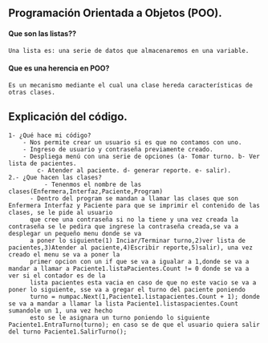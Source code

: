 ## Programación Orientada a Objetos (POO).

#### Que son las listas??
	Una lista es: una serie de datos que almacenaremos en una variable.

#### Que es una herencia en POO?
	Es un mecanismo mediante el cual una clase hereda características de otras clases.

## Explicación del código.

	1- ¿Qué hace mi código?
		- Nos permite crear un usuario si es que no contamos con uno.
		- Ingreso de usuario y contraseña previamente creado.
		- Despliega menú con una serie de opciones (a- Tomar turno. b- Ver lista de pacientes. 
			c- Atender al paciente. d- generar reporte. e- salir).
	2.- ¿Que hacen las clases?
	          - Tenenmos el nombre de las clases(Enfermera,Interfaz,Paciente,Program)
		  - Dentro del program se mandan a llamar las clases que son Enfermera Interfaz y Paciente para que se imprimir el contenido de las clases, se le pide al usuario
		  que cree una contraseña si no la tiene y una vez creada la contraseña se le pedira que ingrese la contraseña creada,se va a desplegar un pequeño menu donde se va 
		  a poner lo siguiente(1) Inciar/Terminar turno,2)ver lista de pacientes,3)Atender al paciente,4)Escribir reporte,5)salir), una vez creado el menu se va a poner la 
		  primer opcion con un if que se va a igualar a 1,donde se va a mandar a llamar a Paciente1.listaPacientes.Count != 0 donde se va a ver si el contador es de la 
		  lista pacientes esta vacia en caso de que no este vacio se va a poner lo siguiente, sse va a gregar el turno del paciente poniendo 
		  turno = numpac.Next(1,Paciente1.listapacientes.Count + 1); donde se va a mandar a llamar la lista Paciente1.listaspacientes.Count sumandole un 1, una vez hecho 
		  esto se le asignara un turno poniendo lo siguiente Paciente1.EntraTurno(turno); en caso se de que el usuario quiera salir del turno Paciente1.SalirTurno();
		  
		 
